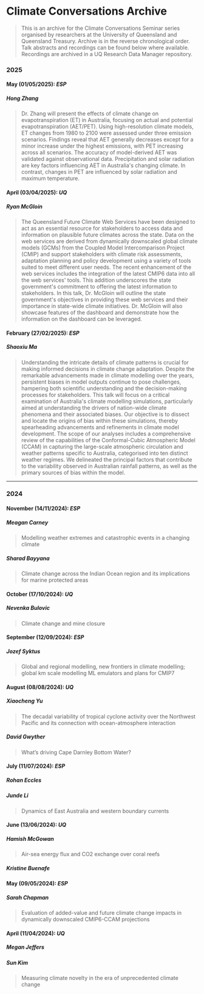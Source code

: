 # Climate Conversations Archive
> This is an archive for the Climate Conversations Seminar series organised by researchers at the University of Queensland and Queensland Treasury. Archive is in the reverse chronological order. Talk abstracts and recordings can be found below where available. Recordings are archived in a UQ Research Data Manager repository.

### **2025**
#### **May (01/05/2025): *ESP***
##### Hong Zhang
> Dr. Zhang will present the effects of climate change on evapotranspiration (ET) in Australia, focusing on actual and potential evapotranspiration (AET/PET). Using high-resolution climate models, ET changes from 1980 to 2100 were assessed under three emission scenarios. Findings reveal that AET generally decreases except for a minor increase under the highest emissions, with PET increasing across all scenarios. The accuracy of model-derived AET was validated against observational data. Precipitation and solar radiation are key factors influencing AET in Australia's changing climate. In contrast, changes in PET are influenced by solar radiation and maximum temperature.

#### **April (03/04/2025): *UQ***
##### Ryan McGloin
> The Queensland Future Climate Web Services have been designed to act as an essential resource for stakeholders to access data and information on plausible future climates across the state. Data on the web services are derived from dynamically downscaled global climate models (GCMs) from the Coupled Model Intercomparison Project (CMIP) and support stakeholders with climate risk assessments, adaptation planning and policy development using a variety of tools suited to meet different user needs. The recent enhancement of the web services includes the integration of the latest CMIP6 data into all the web services' tools. This addition underscores the state government's commitment to offering the latest information to stakeholders. In this talk, Dr. McGloin will outline the state government's objectives in providing these web services and their importance in state-wide climate initiatives. Dr. McGloin will also showcase features of the dashboard and demonstrate how the information on the dashboard can be leveraged.

#### **February (27/02/2025): *ESP***
##### Shaoxiu Ma
> Understanding the intricate details of climate patterns is crucial for making informed decisions in climate change adaptation. Despite the remarkable advancements made in climate modelling over the years, persistent biases in model outputs continue to pose challenges, hampering both scientific understanding and the decision-making processes for stakeholders. This talk will focus on a critical examination of Australia's climate modelling simulations, particularly aimed at understanding the drivers of nation-wide climate phenomena and their associated biases. Our objective is to dissect and locate the origins of bias within these simulations, thereby spearheading advancements and refinements in climate model development. The scope of our analyses includes a comprehensive review of the capabilities of the Conformal-Cubic Atmospheric Model (CCAM) in capturing the large-scale atmospheric circulation and weather patterns specific to Australia, categorised into ten distinct weather regimes. We delineated the principal factors that contribute to the variability observed in Australian rainfall patterns, as well as the primary sources of bias within the model.
---
### **2024**
#### **November (14/11/2024): *ESP***
##### Meagan Carney
> Modelling weather extremes and catastrophic events in a changing climate

##### Sharad Bayyana
> Climate change across the Indian Ocean region and its implications for marine protected areas

#### **October (17/10/2024): *UQ***
##### Nevenka Bulovic
> Climate change and mine closure

#### **September (12/09/2024): *ESP***
##### Jozef Syktus
> Global and regional modelling, new frontiers in climate modelling; global km scale modelling ML emulators and plans for CMIP7

#### **August (08/08/2024): *UQ***
##### Xiaocheng Yu
> The decadal variability of tropical cyclone activity over the Northwest Pacific and its connection with ocean-atmosphere interaction

##### David Gwyther
> What’s driving Cape Darnley Bottom Water?

#### **July (11/07/2024): *ESP***
##### Rohan Eccles
##### Junde Li
> Dynamics of East Australia and western boundary currents

#### **June (13/06/2024): *UQ***
##### Hamish McGowan
> Air-sea energy flux and CO2 exchange over coral reefs

##### Kristine Buenafe

#### **May (09/05/2024): *ESP***
##### Sarah Chapman
> Evaluation of added-value and future climate change impacts in dynamically downscaled CMIP6-CCAM projections

#### **April (11/04/2024): *UQ***
##### Megan Jeffers
##### Sun Kim
> Measuring climate novelty in the era of unprecedented climate change
